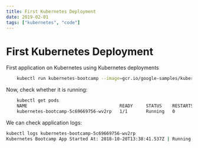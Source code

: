 ```yaml
---
title: First Kubernetes Deployment
date: 2019-02-01
tags: ["kubernetes", "code"]
---
```


# First Kubernetes Deployment

First application on Kubernetes using Kubernetes deployments

<!--more-->

```sh
    kubectl run kubernetes-bootcamp --image=gcr.io/google-samples/kubernetes-bootcamp:v1 --port=8080
```

Now, check whether it is running:
```sh
    kubectl get pods
    NAME                                   READY     STATUS    RESTARTS   AGE
    kubernetes-bootcamp-5c69669756-wv2rp   1/1       Running   0          11s
```

We can check application logs:
```sh
kubectl logs kubernetes-bootcamp-5c69669756-wv2rp
Kubernetes Bootcamp App Started At: 2018-10-20T13:38:41.537Z | Running On:  kubernetes-bootcamp-5c69669756-wv2rp
```
 
